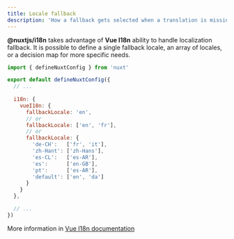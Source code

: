 ```yaml
---
title: Locale fallback
description: 'How a fallback gets selected when a translation is missing'
---
```


**@nuxtjs/i18n** takes advantage of **Vue I18n** ability to handle localization fallback. It is possible to define a single fallback locale, an array of locales,
or a decision map for more specific needs.

```js [nuxt.config.js]
import { defineNuxtConfig } from 'nuxt'

export default defineNuxtConfig({
  // ...
  
  i18n: {
    vueI18n: {
      fallbackLocale: 'en',
      // or
      fallbackLocale: ['en', 'fr'],
      // or
      fallbackLocale: {
        'de-CH':   ['fr', 'it'],
        'zh-Hant': ['zh-Hans'],
        'es-CL':   ['es-AR'],
        'es':      ['en-GB'],
        'pt':      ['es-AR'],
        'default': ['en', 'da']
      }
    }
  },

  // ...
})
```

More information in [Vue I18n documentation](https://vue-i18n.intlify.dev/guide/essentials/fallback.html)
